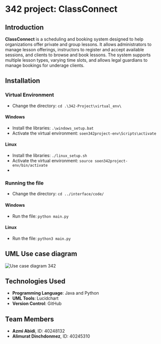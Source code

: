 # 342 project: ClassConnect

## Introduction
**ClassConnect** is a scheduling and booking system designed to help organizations offer private and group lessons. It allows administrators to manage lesson offerings, instructors to register and accept available sessions, and clients to browse and book lessons. The system supports multiple lesson types, varying time slots, and allows legal guardians to manage bookings for underage clients.

## Installation
### Virtual Environment
- Change the directory:  `cd .\342-Project\virtual_env\`

#### Windows
- Install the libraries: `.\windows_setup.bat`
- Activate the virtual environment: `soen342project-env\Scripts\activate`
#### Linux
- Install the libraries: `./linux_setup.sh`
- Activate the virtual environment: `source soen342project-env/bin/activate`
- 
### Running the file
- Change the directory: `cd ../interface/code/`

#### Windows
- Run the file: `python main.py`

#### Linux
- Run the file: `python3 main.py`


## UML Use case diagram
![Use case diagram 342](https://github.com/user-attachments/assets/652978ee-4cb5-45ee-a393-5876ac71983e)

## Technologies Used
- **Programming Language**: Java and Python
- **UML Tools**: Lucidchart
- **Version Control**: GitHub

## Team Members
- **Azmi Abidi**, ID: 40248132
- **Alimurat Dinchdonmez**, ID: 40245310
